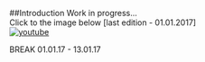 ##Introduction
Work in progress... </br>
Click to the image below [last edition - 01.01.2017] <br/>
[![youtube](https://cloud.githubusercontent.com/assets/19840443/21582358/3d843416-d054-11e6-8e72-a0f0ed6e9b09.png)](https://youtu.be/IzXHt0YFpnU)

BREAK 01.01.17 - 13.01.17
